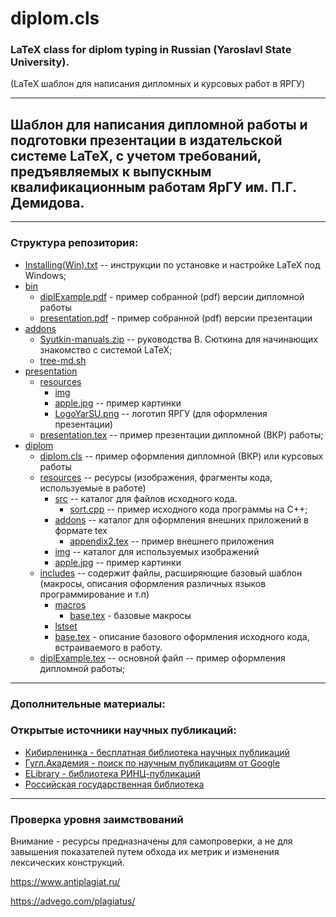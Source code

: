 # diplom.cls 
### LaTeX class for diplom typing in Russian (Yaroslavl State University).
(LaTeX шаблон для написания дипломных и курсовых работ в ЯРГУ)
***
## Шаблон для написания дипломной работы и подготовки презентации в издательской системе LaTeX, с учетом требований, предъявляемых к выпускным квалификационным работам ЯрГУ им. П.Г. Демидова.
***
### Структура репозитория:

 * [Installing(Win).txt](./Installing(Win).txt) -- инструкции по установке и настройке LaTeX под Windows;
 * [bin](./bin)
   * [diplExample.pdf](./bin/diplExample.pdf) - пример собранной (pdf) версии дипломной работы
   * [presentation.pdf](./bin/presentation.pdf) - пример собранной (pdf) версии презентации
 * [addons](./addons)
   * [Syutkin-manuals.zip](./addons/Syutkin-manuals.zip) -- руководства В. Сюткина для начинающих знакомство с системой LaTeX;
   * [tree-md.sh](./addons/tree-md.sh)
 * [presentation](./presentation)
   * [resources](./presentation/resources)
     * [img](./presentation/resources/img)
     * [apple.jpg](./presentation/resources/img/apple.jpg) -- пример картинки
     * [LogoYarSU.png](./presentation/resources/img/LogoYarSU.png) -- логотип ЯРГУ (для оформления презентации)
   * [presentation.tex](./presentation/presentation.tex) -- пример презентации дипломной (ВКР) работы;
 * [diplom](./diplom)
   * [diplom.cls](./diplom/diplom.cls) -- пример оформления дипломной (ВКР) или курсовых работы
   * [resources](./diplom/resources) -- ресурсы (изображения, фрагменты кода, используемые в работе)
     * [src](./diplom/resources/src) -- каталог для файлов исходного кода.
       * [sort.cpp](./diplom/resources/src/sort.cpp) -- пример исходного кода программы на C++;
     * [addons](./diplom/resources/addons) -- каталог для оформления внешних приложений в формате tex
       * [appendix2.tex](./diplom/resources/addons/appendix2.tex) -- пример внешнего приложения
     * [img](./diplom/resources/img) -- каталог для используемых изображений
     * [apple.jpg](./diplom/resources/img/apple.jpg) -- пример картинки
   * [includes](./diplom/includes) -- содержит файлы, расширяющие базовый шаблон (макросы, описания оформления различных языков программирование и т.п)
     * [macros](./diplom/includes/macros)
       * [base.tex](./diplom/includes/macros/base.tex) - базовые макросы
     * [lstset](./diplom/includes/lstset) 
     * [base.tex](./diplom/includes/lstset/base.tex) - описание базового оформления исходного кода, встраиваемого в работу.
   * [diplExample.tex](./diplom/diplExample.tex) -- основной файл -- пример оформления дипломной работы;
***
### Дополнительные материалы:
### Открытые источники научных публикаций:
* [Кибирленинка - бесплатная библиотека научных публикаций](https://cyberleninka.ru/)
* [Гугл.Академия - поиск по научным публикациям от Google](https://scholar.google.ru/)
* [ELibrary - библиотека РИНЦ-публикаций](https://elibrary.ru/querybox.asp?scope=newquery)
* [Российская государственная библиотека](https://search.rsl.ru/#ff=30.05.2019&s=fdatedesc)
***
### Проверка уровня заимствований
Внимание - ресурсы предназначены для самопроверки, а не для завышения показателей путем обхода их метрик и изменения лексических конструкций.

https://www.antiplagiat.ru/


https://advego.com/plagiatus/
